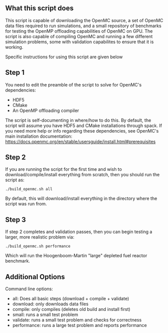 ## What this script does

This script is capable of downloading the OpenMC source, a set of 
OpenMC data files required to run simulations, and a small repository
of benchmarks for testing the OpenMP offloading capabilities of OpenMC on GPU.
The script is also capable of compiling OpenMC and running a few different simulation
problems, some with validation capabilites to ensure that it is working.

Specific instructions for using this script are given below

## Step 1

You need to edit the preamble of the script to solve for OpenMC's dependencies:

- HDF5
- CMake
- An OpenMP offloading compiler

The script is self-documenting in where/how to do this. By default, the script
will assume you have HDF5 and CMake installations through spack. If you need
more help or info regarding these dependencies, see OpenMC's main installation
documentation: https://docs.openmc.org/en/stable/usersguide/install.html#prerequisites

## Step 2

If you are running the script for the first time and wish to download/compile/install
everything from scratch, then you should run the script as:

```
./build_openmc.sh all
```

By default, this will download/install everything in the directory where the script
was run from.

## Step 3

If step 2 completes and validation passes, then you can begin testing
a larger, more realistic problem via:

```
./build_openmc.sh performance
```

Which will run the Hoogenboom-Martin "large" depleted fuel reactor benchmark.


## Additional Options

Command line options:
- all: Does all basic steps (download + compile + validate)
- download: only downloads data files
- compile: only compiles (deletes old build and install first)
- small: runs a small test problem
- validate: runs a small test problem and checks for correctness
- performance: runs a large test problem and reports performance
